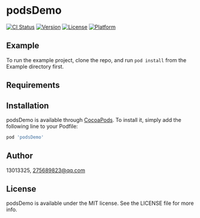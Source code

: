 # podsDemo

[![CI Status](https://img.shields.io/travis/13013325/podsDemo.svg?style=flat)](https://travis-ci.org/13013325/podsDemo)
[![Version](https://img.shields.io/cocoapods/v/podsDemo.svg?style=flat)](https://cocoapods.org/pods/podsDemo)
[![License](https://img.shields.io/cocoapods/l/podsDemo.svg?style=flat)](https://cocoapods.org/pods/podsDemo)
[![Platform](https://img.shields.io/cocoapods/p/podsDemo.svg?style=flat)](https://cocoapods.org/pods/podsDemo)

## Example

To run the example project, clone the repo, and run `pod install` from the Example directory first.

## Requirements

## Installation

podsDemo is available through [CocoaPods](https://cocoapods.org). To install
it, simply add the following line to your Podfile:

```ruby
pod 'podsDemo'
```

## Author

13013325, 275689823@qq.com

## License

podsDemo is available under the MIT license. See the LICENSE file for more info.

